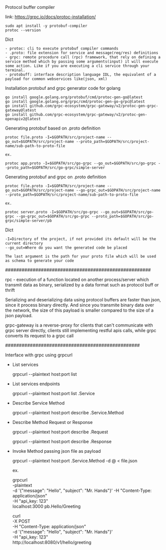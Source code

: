Protocol buffer compiler

link: https://grpc.io/docs/protoc-installation/

    sudo apt install -y protobuf-compiler
    protoc --version

Dict

    - protoc: cli to execute protobuf compiler commands
    - .proto: file extension for service and message(req/res) definitions
    - grpc: remote procedure call (rpc) framework, that rely on defining a service method which by passing some arguments(input) it will execute some action. Like if you are executing a cli service through your terminal.
    - protobuff: interface description language IDL, the equivalent of a payload for common webservices like(json, xml)

Installation protobuf and grpc generator code for golang

    go install google.golang.org/protobuf/cmd/protoc-gen-go@latest
    go install google.golang.org/grpc/cmd/protoc-gen-go-grpc@latest
    go install github.com/grpc-ecosystem/grpc-gateway/v2/protoc-gen-grpc-gateway@latest
    go install github.com/grpc-ecosystem/grpc-gateway/v2/protoc-gen-openapiv2@latest

Generating protobuf based on .proto definition

    protoc file.proto -I=$GOPATH/src/project-name --go_out=$GOPATH/src/project-name --proto_path=$GOPATH/src/project-name/sub-path-to-proto-file

    ex.

    protoc app.proto -I=$GOPATH/src/go-grpc --go_out=$GOPATH/src/go-grpc --proto_path=$GOPATH/src/go-grpc/simple-server

Generating protobuf and grpc on .proto definition

    protoc file.proto -I=$GOPATH/src/project-name --go_out=$GOPATH/src/project-name --go-grpc_out=$GOPATH/src/project-name --proto_path=$GOPATH/src/project-name/sub-path-to-proto-file

    ex.

    protoc server.proto -I=$GOPATH/src/go-grpc --go_out=$GOPATH/src/go-grpc --go-grpc_out=$GOPATH/src/go-grpc --proto_path=$GOPATH/src/go-grpc/simple-server/pb

Dict

    -I=Directory of the project, if not provided its default will be the current directory
    --go_out=Where do you want the generated code be placed

    The last argument is the path for your proto file which will be used as schema to generate your code

#####################################################

rpc - execution of a function located on another process/server which transmit data as binary, serialized by a data format such as protocol buff or thrift

Serializing and deserializing data using protocol buffers are faster than json, since it process binary directly. And since you transmite binary data over the network, the size of this payload is smaller compared to the size of a json payload.

grpc-gateway is a reverse-proxy for clients that can't communicate with grpc server directly, clients still implementing restful apis calls, while grpc converts its request to a grpc call

#################################################

Interface with grpc using grpcurl

- List services

    grpcurl --plaintext host:port list

- List services endpoints

    grpcurl --plaintext host:port list .Service

- Describe Service Method

    grpcurl --plaintext host:port describe .Service.Method

- Describe Method Request or Response

    grpcurl --plaintext host:port describe .Request

    grpcurl --plaintext host:port describe .Response

- Invoke Method passing json file as payload

    grpcurl --plaintext host:port .Service.Method -d @ < file.json

    ex.

    grpcurl \
    -plaintext \
    -d '{"message": "Hello", "subject": "Mr. Hands"}' -H "Content-Type: application/json" \
    -H "api_key: 123" \
    localhost:3000 pb.Hello/Greeting


    curl \
    -X POST \
    -H "Content-Type: application/json" \
    -d '{"message": "Hello", "subject": "Mr. Hands"}' \
    -H "api_key: 123" \
    http://localhost:8080/v1/hello/greeting